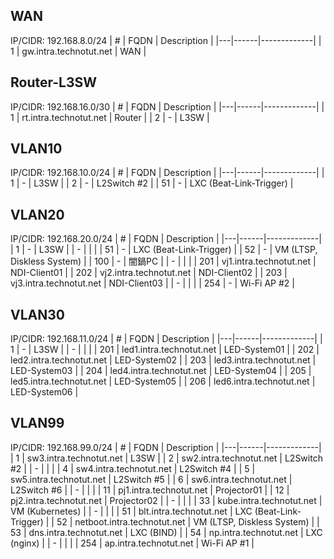 ## WAN
IP/CIDR: 192.168.8.0/24
| # | FQDN | Description |
|---|------|-------------|
| 1 | gw.intra.technotut.net | WAN |

## Router-L3SW
IP/CIDR: 192.168.16.0/30
| # | FQDN | Description |
|---|------|-------------|
| 1 | rt.intra.technotut.net | Router |
| 2 | - | L3SW |

## VLAN10
IP/CIDR: 192.168.10.0/24
| # | FQDN | Description |
|---|------|-------------|
| 1 | - | L3SW |
| 2 | - | L2Switch #2 |
| 51 | - | LXC (Beat-Link-Trigger) |

## VLAN20
IP/CIDR: 192.168.20.0/24
| # | FQDN | Description |
|---|------|-------------|
| 1 | - | L3SW |
| - | | |
| 51 | - | LXC (Beat-Link-Trigger) |
| 52 | - | VM (LTSP, Diskless System) |
| 100 | - | 闇鍋PC |
| - | | |
| 201 | vj1.intra.technotut.net | NDI-Client01 |
| 202 | vj2.intra.technotut.net | NDI-Client02 |
| 203 | vj3.intra.technotut.net | NDI-Client03 |
| - | | |
| 254 | - | Wi-Fi AP #2 |

## VLAN30
IP/CIDR: 192.168.11.0/24
| # | FQDN | Description |
|---|------|-------------|
| 1 | - | L3SW |
| - | | |
| 201 | led1.intra.technotut.net | LED-System01 |
| 202 | led2.intra.technotut.net | LED-System02 |
| 203 | led3.intra.technotut.net | LED-System03 |
| 204 | led4.intra.technotut.net | LED-System04 |
| 205 | led5.intra.technotut.net | LED-System05 |
| 206 | led6.intra.technotut.net | LED-System06 |

## VLAN99
IP/CIDR: 192.168.99.0/24
| # | FQDN | Description |
|---|------|-------------|
| 1 | sw3.intra.technotut.net | L3SW |
| 2 | sw2.intra.technotut.net | L2Switch #2 |
| - | | |
| 4 | sw4.intra.technotut.net | L2Switch #4 |
| 5 | sw5.intra.technotut.net | L2Switch #5 |
| 6 | sw6.intra.technotut.net | L2Switch #6 |
| - | | |
| 11 | pj1.intra.technotut.net | Projector01 |
| 12 | pj2.intra.technotut.net | Projector02 |
| - | | |
| 33 | kube.intra.technotut.net | VM (Kubernetes) |
| - | | |
| 51 | blt.intra.technotut.net | LXC (Beat-Link-Trigger) |
| 52 | netboot.intra.technotut.net | VM (LTSP, Diskless System) |
| 53 | dns.intra.technotut.net | LXC (BIND) |
| 54 | np.intra.technotut.net | LXC (nginx) |
| - | | |
| 254 | ap.intra.technotut.net | Wi-Fi AP #1 |
